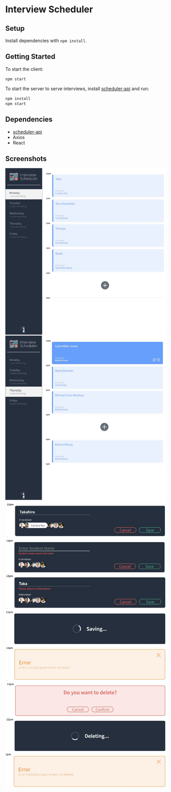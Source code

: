 # Interview Scheduler

## Setup

Install dependencies with `npm install`.

## Getting Started

To start the client: 
```
npm start
```

To start the server to serve interviews, install [scheduler-api](https://github.com/nathan-ts/scheduler-api) and run:
```
npm install
npm start
```

## Dependencies

- [scheduler-api](https://github.com/nathan-ts/scheduler-api)
- Axios
- React

## Screenshots
![Home page - Monday](https://github.com/nathan-ts/scheduler/blob/main/docs/interview.jpg)
![Change day - Thursday](https://github.com/nathan-ts/scheduler/blob/main/docs/thursday.jpg)
![Creating and Editing Interview](https://github.com/nathan-ts/scheduler/blob/main/docs/edit.jpg)
![Error - student blank](https://github.com/nathan-ts/scheduler/blob/main/docs/error-student.JPG)
![Error - interview blank](https://github.com/nathan-ts/scheduler/blob/main/docs/error-interviewer.JPG)
![Saving](https://github.com/nathan-ts/scheduler/blob/main/docs/saving.jpg)
![Error - Saving](https://github.com/nathan-ts/scheduler/blob/main/docs/error-saving.JPG)
![Delete Confirmation](https://github.com/nathan-ts/scheduler/blob/main/docs/delete-confirm.JPG)
![Deleting](https://github.com/nathan-ts/scheduler/blob/main/docs/deleting.JPG)
![Error - Deleting](https://github.com/nathan-ts/scheduler/blob/main/docs/error-deleting.JPG)